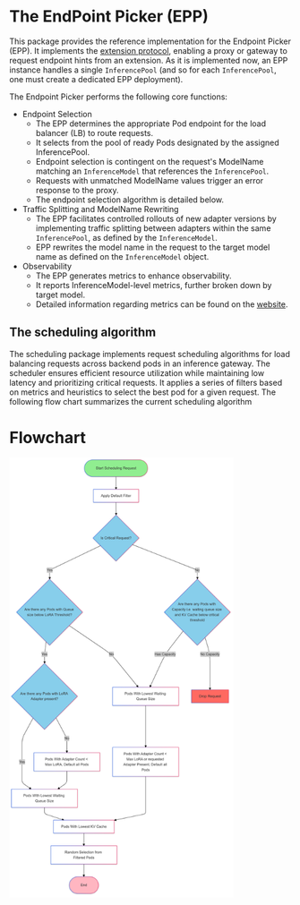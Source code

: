 # The EndPoint Picker (EPP)
This package provides the reference implementation for the Endpoint Picker (EPP). It implements the [extension protocol](../../docs/proposals/003-endpoint-picker-protocol), enabling a proxy or gateway to request endpoint hints from an extension. As it is implemented now, an EPP instance handles a single `InferencePool` (and so for each `InferencePool`, one must create a dedicated EPP deployment).


The Endpoint Picker performs the following core functions:

- Endpoint Selection
  - The EPP determines the appropriate Pod endpoint for the load balancer (LB) to route requests.
  - It selects from the pool of ready Pods designated by the assigned InferencePool.
  - Endpoint selection is contingent on the request's ModelName matching an `InferenceModel` that references the `InferencePool`.
  - Requests with unmatched ModelName values trigger an error response to the proxy.
  - The endpoint selection algorithm is detailed below.
- Traffic Splitting and ModelName Rewriting
  - The EPP facilitates controlled rollouts of new adapter versions by implementing traffic splitting between adapters within the same `InferencePool`, as defined by the `InferenceModel`.
  - EPP rewrites the model name in the request to the target model name as defined on the `InferenceModel` object.
- Observability
  - The EPP generates metrics to enhance observability.
  - It reports InferenceModel-level metrics, further broken down by target model.
  - Detailed information regarding metrics can be found on the [website](https://gateway-api-inference-extension.sigs.k8s.io/guides/metrics/).

## The scheduling algorithm 
The scheduling package implements request scheduling algorithms for load balancing requests across backend pods in an inference gateway. The scheduler ensures efficient resource utilization while maintaining low latency and prioritizing critical requests. It applies a series of filters based on metrics and heuristics to select the best pod for a given request. The following flow chart summarizes the current scheduling algorithm

# Flowchart
<img src="../../docs/scheduler-flowchart.png" alt="Scheduling Algorithm" width="400" />
